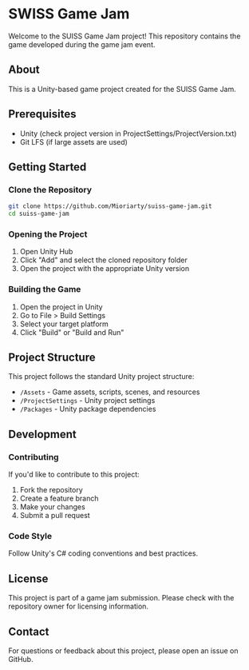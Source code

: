 # SWISS Game Jam

Welcome to the SUISS Game Jam project! This repository contains the game developed during the game jam event.

## About

This is a Unity-based game project created for the SUISS Game Jam. 

## Prerequisites

- Unity (check project version in ProjectSettings/ProjectVersion.txt)
- Git LFS (if large assets are used)

## Getting Started

### Clone the Repository

```bash
git clone https://github.com/Mioriarty/suiss-game-jam.git
cd suiss-game-jam
```

### Opening the Project

1. Open Unity Hub
2. Click "Add" and select the cloned repository folder
3. Open the project with the appropriate Unity version

### Building the Game

1. Open the project in Unity
2. Go to File > Build Settings
3. Select your target platform
4. Click "Build" or "Build and Run"

## Project Structure

This project follows the standard Unity project structure:
- `/Assets` - Game assets, scripts, scenes, and resources
- `/ProjectSettings` - Unity project settings
- `/Packages` - Unity package dependencies

## Development

### Contributing

If you'd like to contribute to this project:
1. Fork the repository
2. Create a feature branch
3. Make your changes
4. Submit a pull request

### Code Style

Follow Unity's C# coding conventions and best practices.

## License

This project is part of a game jam submission. Please check with the repository owner for licensing information.

## Contact

For questions or feedback about this project, please open an issue on GitHub.